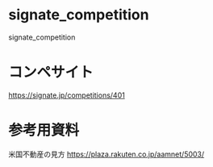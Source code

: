 # signate_competition
signate_competition

# コンペサイト
https://signate.jp/competitions/401

# 参考用資料
米国不動産の見方
https://plaza.rakuten.co.jp/aamnet/5003/
